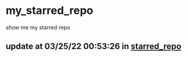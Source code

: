 # my_starred_repo
show me my starred repo

update at 03/25/22 00:53:26 in [starred_repo](./index.html)
---

